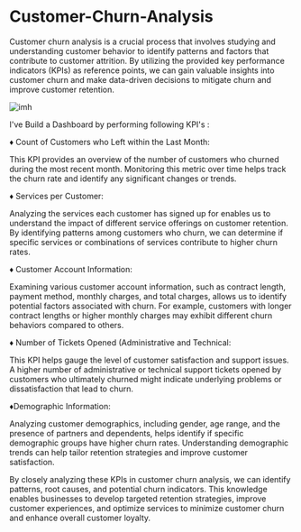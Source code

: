 # Customer-Churn-Analysis


Customer churn analysis is a crucial process that involves studying and understanding customer behavior to identify patterns and factors that contribute to customer attrition. By utilizing the provided key performance indicators (KPIs) as reference points, we can gain valuable insights into customer churn and make data-driven decisions to mitigate churn and improve customer retention.

![imh](https://www.alessandravita.com/wp/wp-content/uploads/2017/05/customerrelations_recolored-gif-still-1024x637.gif)

I've Build a Dashboard by performing following KPI's :

♦ Count of Customers who Left within the Last Month:

This KPI provides an overview of the number of customers who churned during the most recent month. Monitoring this metric over time helps track the churn rate and identify any significant changes or trends.

♦ Services per Customer:

Analyzing the services each customer has signed up for enables us to understand the impact of different service offerings on customer retention. By identifying patterns among customers who churn, we can determine if specific services or combinations of services contribute to higher churn rates.

♦ Customer Account Information:

Examining various customer account information, such as contract length, payment method, monthly charges, and total charges, allows us to identify potential factors associated with churn. For example, customers with longer contract lengths or higher monthly charges may exhibit different churn behaviors compared to others.

♦ Number of Tickets Opened (Administrative and Technical:

This KPI helps gauge the level of customer satisfaction and support issues. A higher number of administrative or technical support tickets opened by customers who ultimately churned might indicate underlying problems or dissatisfaction that lead to churn.

♦Demographic Information:

Analyzing customer demographics, including gender, age range, and the presence of partners and dependents, helps identify if specific demographic groups have higher churn rates. Understanding demographic trends can help tailor retention strategies and improve customer satisfaction.

By closely analyzing these KPIs in customer churn analysis, we can identify patterns, root causes, and potential churn indicators. This knowledge enables businesses to develop targeted retention strategies, improve customer experiences, and optimize services to minimize customer churn and enhance overall customer loyalty.
